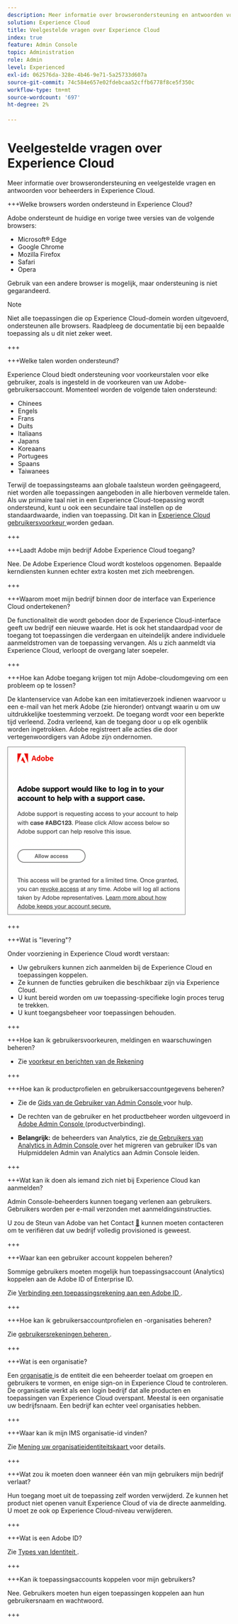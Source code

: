 ```yaml
---
description: Meer informatie over browserondersteuning en antwoorden voor beheerders in de Adobe Experience Cloud.
solution: Experience Cloud
title: Veelgestelde vragen over Experience Cloud
index: true
feature: Admin Console
topic: Administration
role: Admin
level: Experienced
exl-id: 062576da-328e-4b46-9e71-5a25733d607a
source-git-commit: 74c584e657e02fdebcaa52cffb6778f8ce5f350c
workflow-type: tm+mt
source-wordcount: '697'
ht-degree: 2%

---
```


# Veelgestelde vragen over Experience Cloud

Meer informatie over browserondersteuning en veelgestelde vragen en antwoorden voor beheerders in Experience Cloud.

+++Welke browsers worden ondersteund in Experience Cloud?

Adobe ondersteunt de huidige en vorige twee versies van de volgende browsers:

* Microsoft® Edge
* Google Chrome
* Mozilla Firefox
* Safari
* Opera

Gebruik van een andere browser is mogelijk, maar ondersteuning is niet gegarandeerd.

>[!NOTE]
>
>Niet alle toepassingen die op Experience Cloud-domein worden uitgevoerd, ondersteunen alle browsers. Raadpleeg de documentatie bij een bepaalde toepassing als u dit niet zeker weet.

+++

+++Welke talen worden ondersteund?

Experience Cloud biedt ondersteuning voor voorkeurstalen voor elke gebruiker, zoals is ingesteld in de voorkeuren van uw Adobe-gebruikersaccount. Momenteel worden de volgende talen ondersteund:

* Chinees
* Engels
* Frans
* Duits
* Italiaans
* Japans
* Koreaans
* Portugees
* Spaans
* Taiwanees

Terwijl de toepassingsteams aan globale taalsteun worden geëngageerd, niet worden alle toepassingen aangeboden in alle hierboven vermelde talen. Als uw primaire taal niet in een Experience Cloud-toepassing wordt ondersteund, kunt u ook een secundaire taal instellen op de standaardwaarde, indien van toepassing. Dit kan in [ Experience Cloud gebruikersvoorkeur ](https://experience.adobe.com/preferences) worden gedaan.

+++

+++Laadt Adobe mijn bedrijf Adobe Experience Cloud toegang?

Nee. De Adobe Experience Cloud wordt kosteloos opgenomen. Bepaalde kerndiensten kunnen echter extra kosten met zich meebrengen.

+++

+++Waarom moet mijn bedrijf binnen door de interface van Experience Cloud ondertekenen?

De functionaliteit die wordt geboden door de Experience Cloud-interface geeft uw bedrijf een nieuwe waarde. Het is ook het standaardpad voor de toegang tot toepassingen die verdergaan en uiteindelijk andere individuele aanmeldstromen van de toepassing vervangen. Als u zich aanmeldt via Experience Cloud, verloopt de overgang later soepeler.

+++

+++Hoe kan Adobe toegang krijgen tot mijn Adobe-cloudomgeving om een probleem op te lossen?

De klantenservice van Adobe kan een imitatieverzoek indienen waarvoor u een e-mail van het merk Adobe (zie hieronder) ontvangt waarin u om uw uitdrukkelijke toestemming verzoekt. De toegang wordt voor een beperkte tijd verleend. Zodra verleend, kan de toegang door u op elk ogenblik worden ingetrokken. Adobe registreert alle acties die door vertegenwoordigers van Adobe zijn ondernomen.

![ het Geval van de Steun van Adobe ](../assets/support-email.png)

+++

+++Wat is &quot;levering&quot;?

Onder voorziening in Experience Cloud wordt verstaan:

* Uw gebruikers kunnen zich aanmelden bij de Experience Cloud en toepassingen koppelen.
* Ze kunnen de functies gebruiken die beschikbaar zijn via Experience Cloud.
* U kunt bereid worden om uw toepassing-specifieke login proces terug te trekken.
* U kunt toegangsbeheer voor toepassingen behouden.

+++

+++Hoe kan ik gebruikersvoorkeuren, meldingen en waarschuwingen beheren?

* Zie [ voorkeur en berichten van de Rekening ](/help/interface/features/account-preferences.md)

+++

+++Hoe kan ik productprofielen en gebruikersaccountgegevens beheren?

* Zie de [ Gids van de Gebruiker van Admin Console ](https://helpx.adobe.com/nl/enterprise/admin-guide.html) voor hulp.

* De rechten van de gebruiker en het productbeheer worden uitgevoerd in [ Adobe Admin Console ](https://adminconsole.adobe.com/enterprise) (productverbinding).

* **Belangrijk:** de beheerders van Analytics, zie [ de Gebruikers van Analytics in Admin Console ](https://experienceleague.adobe.com/docs/analytics/admin/user-product-management/migrate-users/c-migration-tool.html) over het migreren van gebruiker IDs van Hulpmiddelen Admin van Analytics aan Admin Console leiden.

+++

+++Wat kan ik doen als iemand zich niet bij Experience Cloud kan aanmelden?

Admin Console-beheerders kunnen toegang verlenen aan gebruikers. Gebruikers worden per e-mail verzonden met aanmeldingsinstructies.

U zou de Steun van Adobe van het Contact [&#128279;](https://experienceleague.adobe.com/?support-solution=General#support) kunnen moeten  contacteren om te verifiëren dat uw bedrijf volledig provisioned is geweest.

+++

+++Waar kan een gebruiker account koppelen beheren?

Sommige gebruikers moeten mogelijk hun toepassingsaccount (Analytics) koppelen aan de Adobe ID of Enterprise ID.

Zie [ Verbinding een toepassingsrekening aan een Adobe ID ](../administration/organizations.md).

+++

+++Hoe kan ik gebruikersaccountprofielen en -organisaties beheren?

Zie [ gebruikersrekeningen beheren ](../administration/organizations.md).

+++

+++Wat is een organisatie?

Een [ organisatie ](../administration/organizations.md) is de entiteit die een beheerder toelaat om groepen en gebruikers te vormen, en enige sign-on in Experience Cloud te controleren. De organisatie werkt als een login bedrijf dat alle producten en toepassingen van Experience Cloud overspant. Meestal is een organisatie uw bedrijfsnaam. Een bedrijf kan echter veel organisaties hebben.

+++

+++Waar kan ik mijn IMS organisatie-id vinden?

Zie [ Mening uw organisatieidentiteitskaart ](../administration/organizations.md) voor details.

+++

+++Wat zou ik moeten doen wanneer één van mijn gebruikers mijn bedrijf verlaat?

Hun toegang moet uit de toepassing zelf worden verwijderd. Ze kunnen het product niet openen vanuit Experience Cloud of via de directe aanmelding. U moet ze ook op Experience Cloud-niveau verwijderen.

+++

+++Wat is een Adobe ID?

Zie [ Types van Identiteit ](https://helpx.adobe.com/enterprise/using/identity.html).

+++

+++Kan ik toepassingsaccounts koppelen voor mijn gebruikers?

Nee. Gebruikers moeten hun eigen toepassingen koppelen aan hun gebruikersnaam en wachtwoord.

+++
